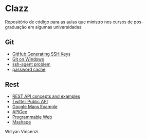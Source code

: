 # Clazz

Repositório de código para as aulas que ministro nos cursos de pós-graduação em algumas universidades

## Git

 * [GitHub Generating SSH Keys](https://help.github.com/articles/generating-ssh-keys/)
 * [Git on Windows](http://guides.beanstalkapp.com/version-control/git-on-windows.html)
 * [ssh-agent problem](https://coderwall.com/p/rdi_wq/fix-could-not-open-a-connection-to-your-authentication-agent-when-using-ssh-add)
 * [password cache](https://help.github.com/articles/caching-your-github-password-in-git/)

## Rest

 * [REST API concepts and examples](https://www.youtube.com/watch?v=7YcW25PHnAA)
 * [Twitter Public API](https://dev.twitter.com/rest/public)
 * [Google Maps Example](http://maps.googleapis.com/maps/api/geocode/json?address=curitiba&sensor=false)
 * [APIGee](https://apigee.com)
 * [Programmable Web](http://www.programmableweb.com/)
 * [Mashape](https://www.mashape.com/)

 Willyan Vincenzi